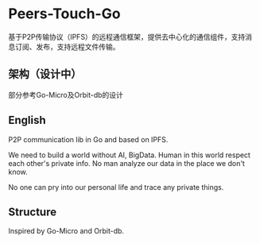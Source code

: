 # Peers-Touch-Go

基于P2P传输协议（IPFS）的远程通信框架，提供去中心化的通信组件，支持消息订阅、发布，支持远程文件传输。

## 架构（设计中）

部分参考Go-Micro及Orbit-db的设计

## English

P2P communication lib in Go and based on IPFS.

We need to build a world without AI, BigData. Human in this world respect each other's private info. No man analyze our data in the place we don't know.

No one can pry into our personal life and trace any private things.

## Structure

Inspired by Go-Micro and Orbit-db.